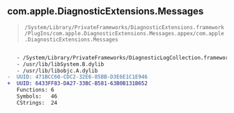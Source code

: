 ## com.apple.DiagnosticExtensions.Messages

> `/System/Library/PrivateFrameworks/DiagnosticExtensions.framework/PlugIns/com.apple.DiagnosticExtensions.Messages.appex/com.apple.DiagnosticExtensions.Messages`

```diff

   - /System/Library/PrivateFrameworks/DiagnosticLogCollection.framework/DiagnosticLogCollection
   - /usr/lib/libSystem.B.dylib
   - /usr/lib/libobjc.A.dylib
-  UUID: 471BCC60-CDC2-32E6-85BB-D3E6E1C1E946
+  UUID: 6433FF83-DA27-33BC-B581-63B0B131B652
   Functions: 6
   Symbols:   46
   CStrings:  24

```

